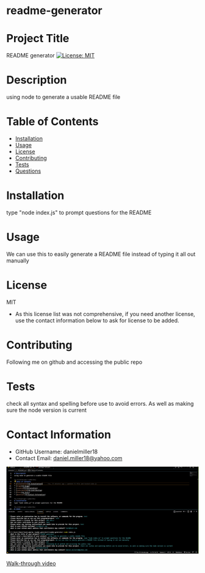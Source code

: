 # readme-generator

# Project Title
README generator
[![License: MIT](https://img.shields.io/badge/License-MIT-yellow.svg)](https://opensource.org/licenses/MIT)

# Description
using node to generate a usable README file

# Table of Contents 
* [Installation](#-Installation)
* [Usage](#-Usage)
* [License](#-Installation)
* [Contributing](#-Contributing)
* [Tests](#-Tests)
* [Questions](#-Contact-Information)
    
# Installation
type "node index.js" to prompt questions for the README

# Usage
We can use this to easily generate a README file instead of typing it all out manually

# License 
MIT
* As this license list was not comprehensive, if you need another license, use the contact information below to ask for license to be added. 

# Contributing 
Following me on github and accessing the public repo

# Tests
check all syntax and spelling before use to avoid errors. As well as making sure the node version is current

# Contact Information 
* GitHub Username: danielmiller18
* Contact Email: daniel.miller18@yahoo.com



![README](assets/Capture.PNG)

[Walk-through video](https://watch.screencastify.com/v/q1WJkdNUxQShfRChdY43)